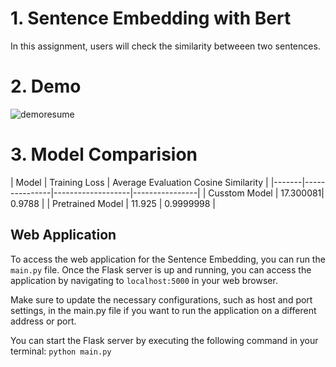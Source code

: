 # 1. Sentence Embedding with Bert
In this assignment, users will check the similarity betweeen two sentences. 
# 2. Demo
![demoresume](https://github.com/stabyaaaa/Natural-Language-Processing/assets/35591848/1f3aecd5-904d-4106-aa16-80b98737eb88)
# 3. Model Comparision

| Model | Training Loss | Average Evaluation Cosine Similarity |
|-------|---------------|-------------------|----------------|
| Cusstom Model   | 17.300081| 0.9788 |
| Pretrained Model | 11.925 |    0.9999998 |


## Web Application
To access the web application for the Sentence Embedding, you can run the `main.py` file. Once the Flask server is up and running, you can access the application by navigating to `localhost:5000` in your web browser.

Make sure to update the necessary configurations, such as host and port settings, in the main.py file if you want to run the application on a different address or port.

You can start the Flask server by executing the following command in your terminal:
`python main.py`
